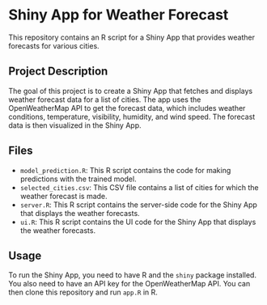 # Shiny App for Weather Forecast

This repository contains an R script for a Shiny App that provides weather forecasts for various cities.

## Project Description

The goal of this project is to create a Shiny App that fetches and displays weather forecast data for a list of cities. The app uses the OpenWeatherMap API to get the forecast data, which includes weather conditions, temperature, visibility, humidity, and wind speed. The forecast data is then visualized in the Shiny App.

## Files

- `model_prediction.R`: This R script contains the code for making predictions with the trained model.
- `selected_cities.csv`: This CSV file contains a list of cities for which the weather forecast is made.
- `server.R`: This R script contains the server-side code for the Shiny App that displays the weather forecasts.
- `ui.R`: This R script contains the UI code for the Shiny App that displays the weather forecasts.

## Usage

To run the Shiny App, you need to have R and the `shiny` package installed. You also need to have an API key for the OpenWeatherMap API. You can then clone this repository and run `app.R` in R.
